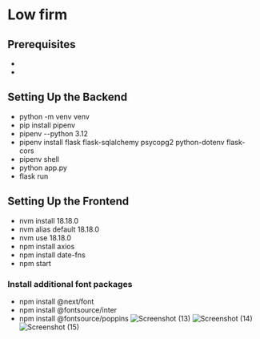 # Low firm
## Prerequisites
-
-
## Setting Up the Backend
- python -m venv venv
- pip install pipenv
- pipenv --python 3.12
- pipenv install flask flask-sqlalchemy psycopg2 python-dotenv flask-cors
- pipenv shell
- python app.py
- flask run

## Setting Up the Frontend

- nvm install 18.18.0
- nvm alias default 18.18.0
- nvm use 18.18.0
- npm install axios
- npm install date-fns
- npm start

### Install additional font packages

- npm install @next/font
- npm install @fontsource/inter
- npm install @fontsource/poppins
![Screenshot (13)](https://github.com/user-attachments/assets/34b89e1f-ebf9-4943-8afb-81cf8f03708a)
![Screenshot (14)](https://github.com/user-attachments/assets/fd0ca706-9671-40a1-8191-e6a3c6e3a0a7)
![Screenshot (15)](https://github.com/user-attachments/assets/c16abb2e-7fed-4986-b7da-9c50486d044f)

